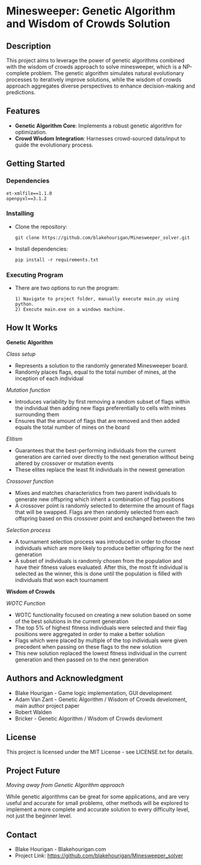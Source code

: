 # Minesweeper: Genetic Algorithm and Wisdom of Crowds Solution

## Description
This project aims to leverage the power of genetic algorithms combined with the wisdom of crowds approach to solve minesweeper, which is a NP-complete problem. The genetic algorithm simulates natural evolutionary processes to iteratively improve solutions, while the wisdom of crowds approach aggregates diverse perspectives to enhance decision-making and predictions.

## Features
- **Genetic Algorithm Core**: Implements a robust genetic algorithm for optimization.
- **Crowd Wisdom Integration**: Harnesses crowd-sourced data/input to guide the evolutionary process.

## Getting Started

### Dependencies
```
et-xmlfile==1.1.0
openpyxl==3.1.2
```

### Installing
- Clone the repository: 
  ```
  git clone https://github.com/blakehourigan/Minesweeper_solver.git
  ```
- Install dependencies:
  ```
  pip install -r requirements.txt

  ```

### Executing Program
- There are two options to run the program:
  ```
  1) Navigate to project folder, manually execute main.py using python.
  2) Execute main.exe on a windows machine. 
  ```

## How It Works  
**Genetic Algorithm**  
  
*Class setup*
- Represents a solution to the randomly generated Minesweeper board.
- Randomly places flags, equal to the total number of mines, at the inception of each individual

*Mutation function*
- Introduces variability by first removing a random subset of flags within the individual then adding new flags preferentially to cells with mines surrounding them
- Ensures that the amount of flags that are removed and then added equals the total number of mines on the board

*Elitism*
- Guarantees that the best-performing individuals from the current generation are carried over directly to the next generation without being altered by crossover or mutation events
- These elites replace the least fit individuals in the newest generation


*Crossover function*  
  
- Mixes and matches characteristics from two parent individuals to generate new offspring which inherit a combination of flag positions 
- A crossover point is randomly selected to determine the amount of flags that will be swapped. Flags are then randomly selected from each offspring based on this crossover point and exchanged between the two

*Selection process*
- A tournament selection process was introduced in order to choose individuals which are more likely to produce better offspring for the next generation
- A subset of individuals is randomly chosen from the population and have their fitness values evaluated. After this, the most fit individual is selected as the winner, this is done until the population is filled with individuals that won each tournament 

**Wisdom of Crowds**  
  
*WOTC Function*  
- WOTC functionality focused on creating a new solution based on some of the best solutions in the current generation
- The top 5% of highest fitness individuals were selected and their flag positions were aggregated in order to make a better solution
- Flags which were placed by multiple of the top individuals were given precedent when passing on these flags to the new solution
- This new solution replaced the lowest fitness individual in the current generation and then passed on to the next generation


## Authors and Acknowledgment
- Blake Hourigan - Game logic implementation, GUI development
- Adam Van Zant - Genetic Algorithm / Wisdom of Crowds develoment, main author project paper
- Robert Walden
- Bricker - Genetic Algorithm / Wisdom of Crowds devloment

## License
This project is licensed under the MIT License - see LICENSE.txt for details.

## Project Future  
*Moving away from Genetic Algorithm approach*  

While genetic algorithms can be great for some applications, and are very useful and accurate for small problems, other methods will be explored to implement a more complete and accurate solution to every difficulty level, not just the beginner level.

## Contact
- Blake Hourigan - Blakehourigan.com
- Project Link: https://github.com/blakehourigan/Minesweeper_solver
